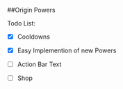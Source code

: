 ##Origin Powers

Todo List:

- [x] Cooldowns
- [x] Easy Implemention of new Powers
- [ ] Action Bar Text 
- [ ] Shop

